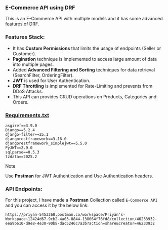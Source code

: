 ### E-Commerce API using DRF
This is an E-Commerce API with multiple models and it has some advanced features of DRF.

### **Features Stack:**
- It has **Custom Permissions** that limits the usage of endpoints (Seller or Customer).
- **Pagination** technique is implemented to access large amount of data into multiple pages.
- Added **Advanced Filtering and Sorting** techniques for data retrieval (SearchFilter, OrderingFilter).
- **JWT** is used for User Authentication.
- **DRF Throttling** is implemented for Rate-Limiting and prevents from DDoS Attacks.
- This API can provides CRUD operations on Products, Categories and Orders.

### [Requirements.txt]()
```
﻿asgiref==3.9.0
Django==5.2.4
django-filter==25.1
djangorestframework==3.16.0
djangorestframework_simplejwt==5.5.0
PyJWT==2.9.0
sqlparse==0.5.3
tzdata==2025.2
```

> [!NOTE]
> Use **Postman** for JWT Authentication and Use Authentication headers.

### API Endpoints:
For this project, I have made a **Postman** Collection called ```E-Commerce API``` and you can access it by the below link:

```https://priyan-5453260.postman.co/workspace/Priyan's-Workspace~12424d67-9cb2-4a03-8844-138064f76fd8/collection/46233932-eea9b610-d9e8-4e30-90b8-dac5246c7a3b?action=share&creator=46233932```
